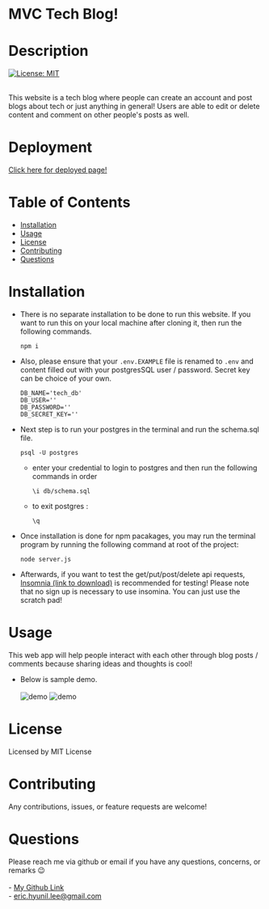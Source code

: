 # MVC Tech Blog!

        
# Description

[![License: MIT](https://img.shields.io/badge/License-MIT-yellow.svg)](https://opensource.org/licenses/MIT)<br><br>

This website is a tech blog where people can create an account and post blogs about tech or just anything in general! Users are able to edit or delete content and comment on other people's posts as well.
# Deployment

[Click here for deployed page!](https://mvc-tech-blog-t38a.onrender.com/)

# Table of Contents

* [Installation](#installation)
* [Usage](#usage)
* [License](#license)
* [Contributing](#contributing)
* [Questions](#questions)

# Installation

* There is no separate installation to be done to run this website. If you want to run this on your local machine after cloning it, then run the following commands.

    ```
    npm i
    ```

* Also, please ensure that your `.env.EXAMPLE` file is renamed to `.env` and content filled out with your postgresSQL user / password. Secret key can be choice of your own.
    ```
    DB_NAME='tech_db'
    DB_USER=''
    DB_PASSWORD=''
    DB_SECRET_KEY=''
    ```

* Next step is to run your postgres in the terminal and run the schema.sql file.

    ```
    psql -U postgres
    ```

    - enter your credential to login to postgres and then run the following commands in order

        ```postgres
        \i db/schema.sql
        ```
    - to exit postgres :
        ```
        \q
        ```

* Once installation is done for npm pacakages, you may run the terminal program by running the following command at root of the project:

    ```
    node server.js
    ```

* Afterwards, if you want to test the get/put/post/delete api requests, [Insomnia (link to download)](https://insomnia.rest/download) is recommended for testing! Please note that no sign up is necessary to use insomina. You can just use the scratch pad!


# Usage

This web app will help people interact with each other through blog posts / comments because sharing ideas and thoughts is cool!


- Below is sample demo.<br><br>
![demo](./asset/images/demo.gif)
![demo](./asset/images/demo2.gif)

# License

Licensed by MIT License

# Contributing

Any contributions, issues, or feature requests are welcome!


# Questions

Please reach me via github or email if you have any questions, concerns, or remarks 😉<br><br>
    - [My Github Link](https://github.com/ericeya) <br>
    - eric.hyunil.lee@gmail.com
      